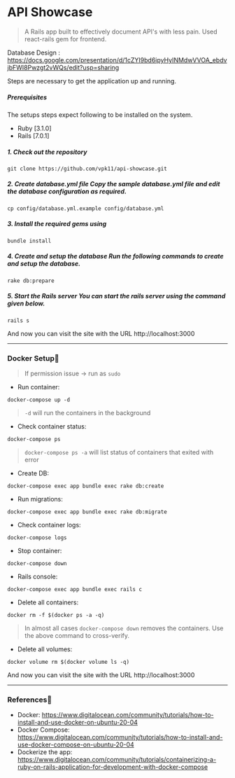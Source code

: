 # API Showcase

> A Rails app built to effectively document API's with less pain. Used react-rails gem for frontend.

Database Design : https://docs.google.com/presentation/d/1cZYI9bd6ipyHyINMdwVVOA_ebdvjbFWI8Pwzgt2vWQs/edit?usp=sharing

Steps are necessary to get the
application up and running.

##### Prerequisites

The setups steps expect following to be installed on the system.

- Ruby [3.1.0]
- Rails [7.0.1]

##### 1. Check out the repository

`git clone https://github.com/vpk11/api-showcase.git`

##### 2. Create database.yml file Copy the sample database.yml file and edit the database configuration as required.

`cp config/database.yml.example config/database.yml`

##### 3. Install the required gems using

`bundle install`

##### 4. Create and setup the database Run the following commands to create and setup the database.

`rake db:prepare`

##### 5. Start the Rails server You can start the rails server using the command given below.

`rails s `

And now you can visit the site with the URL http://localhost:3000

---

### Docker Setup🚀

> If permission issue -> run as `sudo`

- Run container:

```shell
docker-compose up -d
```

> `-d` will run the containers in the background

- Check container status:

```shell
docker-compose ps
```

> `docker-compose ps -a` will list status of containers that exited with error

- Create DB:

```shell
docker-compose exec app bundle exec rake db:create
```

- Run migrations:

```shell
docker-compose exec app bundle exec rake db:migrate
```

- Check container logs:

```shell
docker-compose logs
```

- Stop container:

```shell
docker-compose down
```

- Rails console:

```shell
docker-compose exec app bundle exec rails c
```

- Delete all containers:

```shell
docker rm -f $(docker ps -a -q)
```

> In almost all cases `docker-compose down` removes the containers. Use the above command to cross-verify.

- Delete all volumes:

```shell
docker volume rm $(docker volume ls -q)
```

And now you can visit the site with the URL http://localhost:3000

---

### References🚀

- Docker: https://www.digitalocean.com/community/tutorials/how-to-install-and-use-docker-on-ubuntu-20-04
- Docker Compose: https://www.digitalocean.com/community/tutorials/how-to-install-and-use-docker-compose-on-ubuntu-20-04
- Dockerize the app: https://www.digitalocean.com/community/tutorials/containerizing-a-ruby-on-rails-application-for-development-with-docker-compose
